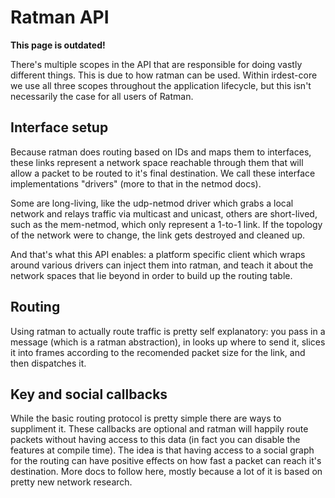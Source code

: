 # Ratman API

**This page is outdated!**

There's multiple scopes in the API that are responsible for doing
vastly different things.  This is due to how ratman can be used.
Within irdest-core we use all three scopes throughout the application
lifecycle, but this isn't necessarily the case for all users of
Ratman.


## Interface setup

Because ratman does routing based on IDs and maps them to interfaces,
these links represent a network space reachable through them that will
allow a packet to be routed to it's final destination.  We call these
interface implementations "drivers" (more to that in the netmod docs).

Some are long-living, like the udp-netmod driver which grabs a local
network and relays traffic via multicast and unicast, others are
short-lived, such as the mem-netmod, which only represent a 1-to-1
link.  If the topology of the network were to change, the link gets
destroyed and cleaned up.

And that's what this API enables: a platform specific client which
wraps around various drivers can inject them into ratman, and teach it
about the network spaces that lie beyond in order to build up the
routing table.


## Routing

Using ratman to actually route traffic is pretty self explanatory: you
pass in a message (which is a ratman abstraction), in looks up where
to send it, slices it into frames according to the recomended packet
size for the link, and then dispatches it.


## Key and social callbacks

While the basic routing protocol is pretty simple there are ways to
suppliment it.  These callbacks are optional and ratman will happily
route packets without having access to this data (in fact you can
disable the features at compile time).  The idea is that having access
to a social graph for the routing can have positive effects on how
fast a packet can reach it's destination.  More docs to follow here,
mostly because a lot of it is based on pretty new network research.

